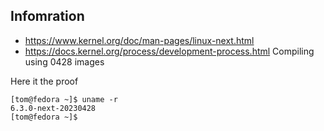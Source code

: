 ## Infomration

- https://www.kernel.org/doc/man-pages/linux-next.html
- https://docs.kernel.org/process/development-process.html
Compiling using 0428 images

Here it the proof
```
[tom@fedora ~]$ uname -r
6.3.0-next-20230428
[tom@fedora ~]$ 
```